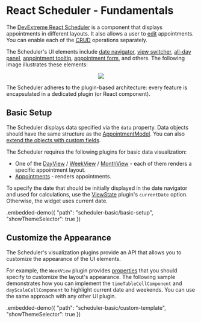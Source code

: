 # React Scheduler - Fundamentals

The [DevExtreme React Scheduler](https://devexpress.github.io/devextreme-reactive/react/scheduler) is a component that displays appointments in different layouts. It also allows a user to [edit](./editing.md) appointments. You can enable each of the [CRUD](https://en.wikipedia.org/wiki/Create,_read,_update_and_delete) operations separately.

The Scheduler's UI elements include [date navigator](../reference/date-navigator.md), [view switcher](../reference/view-switcher.md), [all-day panel](../reference/all-day-panel.md), [appointment tooltip](../reference/appointment-tooltip.md), [appointment form](../reference/appointment-form.md), and others. The following image illustrates these elements:

<p align="center">
  <img class="img-responsive" src="../../img/scheduler-elements.png">
</p>

The Scheduler adheres to the plugin-based architecture: every feature is encapsulated in a dedicated plugin (or React component).

## Basic Setup

The Scheduler displays data specified via the `data` property. Data objects should have the same structure as the [AppointmentModel](../reference/scheduler.md/#appointmentmodel). You can also [extend the objects with custom fields](https://github.com/DevExpress/devextreme-reactive/blob/master/packages/dx-react-scheduler-demos/src/demo-sources/scheduler-featured-remote-data/material-ui/demo.jsx#L53).

The Scheduler requires the following plugins for basic data visualization:

- One of the [DayView](../reference/day-view.md) / [WeekView](../reference/week-view.md) / [MonthView](../reference/month-view.md) - each of them renders a specific appointment layout.
- [Appointments](../reference/appointments.md) - renders appointments.

To specify the date that should be initially displayed in the date navigator and used for calculations, use the [ViewState](../reference/view-state.md) plugin's `currentDate` option. Otherwise, the widget uses current date.

.embedded-demo({ "path": "scheduler-basic/basic-setup", "showThemeSelector": true })

## Customize the Appearance

The Scheduler's visualization plugins provide an API that allows you to customize the appearance of the UI elements.

For example, the `WeekView` plugin provides [properties](../reference/week-view.md/#properties) that you should specify to customize the layout's appearance. The following sample demonstrates how you can implement the `timeTableCellComponent` and `dayScaleCellComponent` to highlight current date and weekends. You can use the same approach with any other UI plugin.

.embedded-demo({ "path": "scheduler-basic/custom-template", "showThemeSelector": true })
